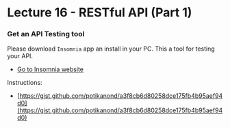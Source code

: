 # Lecture 16 - RESTful API (Part 1)

### Get an API Testing tool

Please download `Insomnia` app an install in your PC. This a tool for testing your API.

- [Go to Insomnia website](https://insomnia.rest/)

Instructions:

- [https://gist.github.com/potikanond/a3f8cb6d80258dce175fb4b95aef94d0](https://gist.github.com/potikanond/a3f8cb6d80258dce175fb4b95aef94d0)

